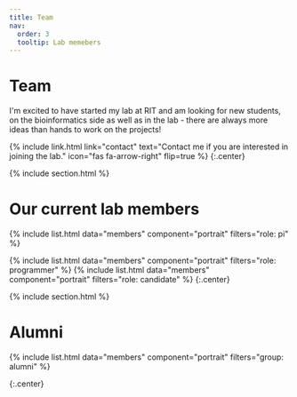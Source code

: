 ```yaml
---
title: Team
nav:
  order: 3
  tooltip: Lab memebers
---
```


# <i class="fas fa-users"></i>Team

I'm excited to have started my lab at RIT and am looking for new students, on the bioinformatics side as well as in the lab - there are always more ideas than hands to work on the projects! 

{%
  include link.html
  link="contact"
  text="Contact me if you are interested in joining the lab."
  icon="fas fa-arrow-right"
  flip=true
%}
{:.center}


{% include section.html %}

# Our current lab members

{%
  include list.html
  data="members"
  component="portrait"
  filters="role: pi"
%}

{%
  include list.html
  data="members"
  component="portrait"
  filters="role: programmer"
%} 
{%
  include list.html
  data="members"
  component="portrait"
  filters="role: candidate"
%} 
{:.center}

{% include section.html %}

# Alumni

{%
  include list.html
  data="members"
  component="portrait"
  filters="group: alumni"
%}

{:.center}


